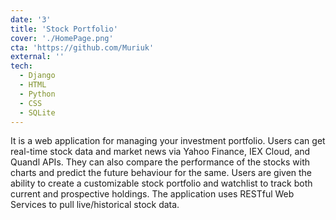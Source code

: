 ```yaml
---
date: '3'
title: 'Stock Portfolio'
cover: './HomePage.png'
cta: 'https://github.com/Muriuk'
external: ''
tech:
  - Django
  - HTML
  - Python
  - CSS
  - SQLite
---
```


It is a web application for managing your investment portfolio. Users can get real-time stock data and market news via Yahoo Finance, IEX Cloud, and Quandl APIs. They can also compare the performance of the stocks with charts and predict the future behaviour for the same. Users are given the ability to create a customizable stock portfolio and watchlist to track both current and prospective holdings. The application uses RESTful Web Services to pull live/historical stock data.

